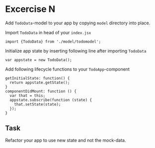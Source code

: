 

# Excercise N

Add `TodoData`-model to your app by copying `model` directory into place.


Import `TodoData` in head of your `index.jsx`

```
import {TodoData} from './model/todomodel';
```

Initialize app state by inserting following line after importing `TodoData`
```
var appstate = new TodoData();
```

Add following lifecycle functions to your `TodoApp`-component

```
getInitialState: function() {
  return appstate.getState();
}
componentDidMount: function () {
  var that = this;
  appstate.subscribe(function (state) {
    that.setState(state);
  });
}
```


## Task

Refactor your app to use new state and not the mock-data.
